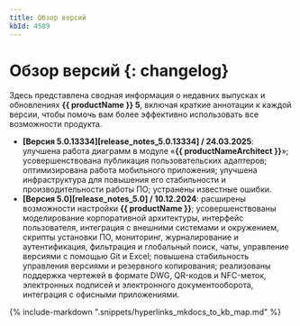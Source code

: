 ```yaml
---
title: Обзор версий
kbId: 4589
---
```


# Обзор версий {: changelog}

Здесь представлена сводная информация о недавних выпусках и обновлениях **{{ productName }} 5**, включая краткие аннотации к каждой версии, чтобы помочь вам более эффективно использовать все возможности продукта.

- **[Версия 5.0.13334][release_notes_5.0.13334] / 24.03.2025**: улучшена работа диаграмм в модуле «**{{ productNameArchitect }}**»; усовершенствована публикация пользовательских адаптеров; оптимизирована работа мобильного приложения; улучшена инфраструктура для повышения его стабильности и производительности работы ПО; устранены известные ошибки.
- **[Версия 5.0][release_notes_5.0] / 10.12.2024**: расширены возможности настройки **{{ productName }}**; усовершенствованы моделирование корпоративной архитектуры, интерфейс пользователя, интеграция с внешними системами и окружением, скрипты установки ПО, мониторинг, журналирование и аутентификация, фильтрация и глобальный поиск, чаты, управление версиями с помощью Git и Excel; повышена стабильность управления версиями и резервного копирования; реализованы поддержка чертежей в формате DWG, QR-кодов и NFC-меток, электронных подписей и электронного документооборота, интеграция с офисными приложениями.

{% include-markdown ".snippets/hyperlinks_mkdocs_to_kb_map.md" %}
